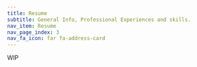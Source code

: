 ```yaml
---
title: Resume
subtitle: General Info, Professional Experiences and skills.
nav_item: Resume
nav_page_index: 3
nav_fa_icon: far fa-address-card
---
```

WIP
